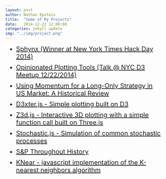 ```yaml
---
layout: post
author: Nathan Epstein
title:  "Some of My Projects"
date:   2014-12-22 12:00:00
categories: jekyll update
img: "../img/project.png"
---
```


<style type="text/css">
  li{
    font-size: 20px;
    margin: 10px;
  }
</style>

<ul>
  <li>
    <a href="http://sphynx.herokuapp.com/">
      Sphynx (Winner at New York Times Hack Day 2014)
    </a>
  </li>
  <li>
    <a href="https://www.dropbox.com/sh/pda1dfpts02ykvl/AABSDiNeRAtVrE9gKyQOjNmoa?dl=0">
      Opinionated Plotting Tools (Talk @ NYC D3 Meetup 12/22/2014)
    </a>
  </li>
  <li>
    <a href="http://www.nozariadvisors.com/uploads/1/5/9/7/15973764/momentum_msci_v3.pdf">
      Using  Momentum  for a Long-Only Strategy  in  US  Market: A Historical  Review
    </a>
  </li>
  <li>
    <a href="https://github.com/NathanEpstein/D3xter">
      D3xter.js - Simple plotting built on D3
    </a>
  </li>
  <li>
    <a href="https://github.com/NathanEpstein/Z3d">
      Z3d.js - Interactive 3D plotting with a simple function call built on Three.js
    </a>
  </li>
  <li>
    <a href="https://github.com/NathanEpstein/stochastic">
      Stochastic.js - Simulation of common stochastic processes
    </a>
  </li>
  <li>
    <a href="http://d3stockmarket.herokuapp.com/">
      S&P Throughout History
    </a>
  </li>
  <li>
    <a href="https://github.com/NathanEpstein/KNear">
      KNear - javascript implementation of the K-nearest neighbors algorithm
    </a>
  </li>
</ul>